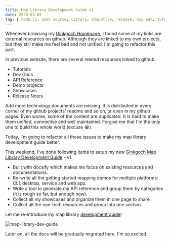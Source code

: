 ```yaml
---
title: Map Library Development Guide v1
date: 2020-03-02
tag: [ node.js, open source, library, shapefile, release, map sdk, tutorials, electron map ]
---
```

Whenever browsing my [Ginkgoch Homepage](https://ginkgoch.com), I found some of my links are external resources on github. Although they are linked to my own projects, but they still make me feel bad and not unified. I'm going to refactor this part.
<!-- more --> 

In previous website, there are several related resources linked to github.
* Tutorials
* Dev Docs
* API Reference
* Demo projects
* Showcases
* Release Notes

Add more technology documents are missing. It is distributed in every corner of my github projects' readme and so on, or even in my github pages. Even worse, some of the content are duplicated. It is hard to make them unified, connective and well maintained. Forgive me that I'm the only one to build this whole world (excuse 😭).

Today, I'm going to refactor all those issues to make my map library development guide better.

This weekend, I've done following items to setup my new [Ginkgoch Map Library Development Guide](https://ginkgoch.com/node-map-guide) - v1.

* Built with docsify which makes me focus on existing resources and documentations.
* Re-write all the getting started mapping demos for multiple platforms: CLI, desktop, service and web app.
* Write a tool to generate my API reference and group them by categories (it is rough so far, but enough now).
* Collect all my showcases and organize them in one page to share.
* Collect all the non-tech resources and group into one section.

Let me re-introduce my map library [development guide](https://ginkgoch.com/node-map-guide)!

![map-library-dev-guide](/blog/post-imgs/20200302/map-library-dev-guide.png)

Later on, all the docs will be gradually migrated here. I'm so excited.

<!-- md _reference.md -->

